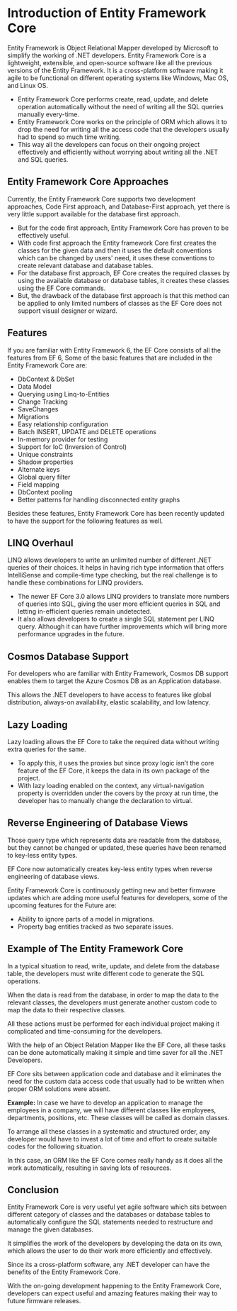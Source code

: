 # Introduction of Entity Framework Core

Entity Framework is Object Relational Mapper developed by Microsoft to simplify the working of .NET developers. Entity Framework Core is a lightweight, extensible, and open-source software like all the previous versions of the Entity Framework. It is a cross-platform software making it agile to be functional on different operating systems like Windows, Mac OS, and Linux OS.

* Entity Framework Core performs create, read, update, and delete operation automatically without the need of writing all the SQL queries manually every-time.
* Entity Framework Core works on the principle of ORM which allows it to drop the need for writing all the access code that the developers usually had to spend so much time writing.
* This way all the developers can focus on their ongoing project effectively and efficiently without worrying about writing all the .NET and SQL queries. 

## Entity Framework Core Approaches

Currently, the Entity Framework Core supports two development approaches, Code First approach, and Database-First approach, yet there is very little support available for the database first approach.

* But for the code first approach, Entity Framework Core has proven to be effectively useful.
* With code first approach the Entity framework Core first creates the classes for the given data and then it uses the default conventions which can be changed by users' need, it uses these conventions to create relevant database and database tables.
* For the database first approach, EF Core creates the required classes by using the available database or database tables, it creates these classes using the EF Core commands. 
* But, the drawback of the database first approach is that this method can be applied to only limited numbers of classes as the EF Core does not support visual designer or wizard.

## Features

If you are familiar with Entity Framework 6, the EF Core consists of all the features from EF 6, Some of the basic features that are included in the Entity Framework Core are:

* DbContext & DbSet
* Data Model
* Querying using Linq-to-Entities
* Change Tracking
* SaveChanges
* Migrations
* Easy relationship configuration
* Batch INSERT, UPDATE and DELETE operations
* In-memory provider for testing
* Support for IoC \(Inversion of Control\)
* Unique constraints
* Shadow properties
* Alternate keys
* Global query filter
* Field mapping
* DbContext pooling
* Better patterns for handling disconnected entity graphs

Besides these features, Entity Framework Core has been recently updated to have the support for the following features as well.

## LINQ Overhaul

LINQ allows developers to write an unlimited number of different .NET queries of their choices. It helps in having rich type information that offers IntelliSense and compile-time type checking, but the real challenge is to handle these combinations for LINQ providers.

* The newer EF Core 3.0 allows LINQ providers to translate more numbers of queries into SQL, giving the user more efficient queries in SQL and letting in-efficient queries remain undetected. 
* It also allows developers to create a single SQL statement per LINQ query. Although it can have further improvements which will bring more performance upgrades in the future.

## Cosmos Database Support

For developers who are familiar with Entity Framework, Cosmos DB support enables them to target the Azure Cosmos DB as an Application database.

This allows the .NET developers to have access to features like global distribution, always-on availability, elastic scalability, and low latency.

## Lazy Loading

Lazy loading allows the EF Core to take the required data without writing extra queries for the same.

* To apply this, it uses the proxies but since proxy logic isn’t the core feature of the EF Core, it keeps the data in its own package of the project.
* With lazy loading enabled on the context, any virtual-navigation property is overridden under the covers by the proxy at run time, the developer has to manually change the declaration to virtual.

## Reverse Engineering of Database Views

Those query type which represents data are readable from the database, but they cannot be changed or updated, these queries have been renamed to key-less entity types.

EF Core now automatically creates key-less entity types when reverse engineering of database views.

Entity Framework Core is continuously getting new and better firmware updates which are adding more useful features for developers, some of the upcoming features for the Future are:

* Ability to ignore parts of a model in migrations.
* Property bag entities tracked as two separate issues. 

## Example of The Entity Framework Core

In a typical situation to read, write, update, and delete from the database table, the developers must write different code to generate the SQL operations.

When the data is read from the database, in order to map the data to the relevant classes, the developers must generate another custom code to map the data to their respective classes.

All these actions must be performed for each individual project making it complicated and time-consuming for the developers.

With the help of an Object Relation Mapper like the EF Core, all these tasks can be done automatically making it simple and time saver for all the .NET Developers.

EF Core sits between application code and database and it eliminates the need for the custom data access code that usually had to be written when proper ORM solutions were absent.

**Example:** In case we have to develop an application to manage the employees in a company, we will have different classes like employees, departments, positions, etc. These classes will be called as domain classes.

To arrange all these classes in a systematic and structured order, any developer would have to invest a lot of time and effort to create suitable codes for the following situation.

In this case, an ORM like the EF Core comes really handy as it does all the work automatically, resulting in saving lots of resources.

## Conclusion

Entity Framework Core is very useful yet agile software which sits between different category of classes and the databases or database tables to automatically configure the SQL statements needed to restructure and manage the given databases.

It simplifies the work of the developers by developing the data on its own, which allows the user to do their work more efficiently and effectively.

Since its a cross-platform software, any .NET developer can have the benefits of the Entity Framework Core.

With the on-going development happening to the Entity Framework Core, developers can expect useful and amazing features making their way to future firmware releases.

